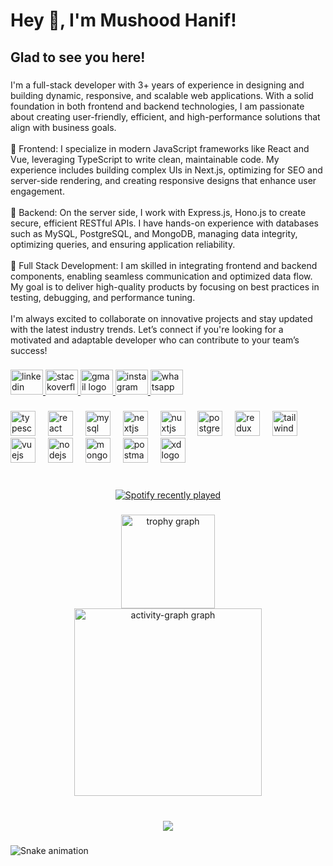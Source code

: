 <h1 align="left">Hey 👋, I'm Mushood Hanif!</h1>

###

<h2 align="left">Glad to see you here!</h2>

###

<p align="left">I'm a full-stack developer with 3+ years of experience in designing and building dynamic, responsive, and scalable web applications. With a solid foundation in both frontend and backend technologies, I am passionate about creating user-friendly, efficient, and high-performance solutions that align with business goals.<br><br>🔹 Frontend: I specialize in modern JavaScript frameworks like React and Vue, leveraging TypeScript to write clean, maintainable code. My experience includes building complex UIs in Next.js, optimizing for SEO and server-side rendering, and creating responsive designs that enhance user engagement.<br><br>🔹 Backend: On the server side, I work with Express.js, Hono.js to create secure, efficient RESTful APIs. I have hands-on experience with databases such as MySQL, PostgreSQL, and MongoDB, managing data integrity, optimizing queries, and ensuring application reliability.<br><br>🔹 Full Stack Development: I am skilled in integrating frontend and backend components, enabling seamless communication and optimized data flow. My goal is to deliver high-quality products by focusing on best practices in testing, debugging, and performance tuning.<br><br>I'm always excited to collaborate on innovative projects and stay updated with the latest industry trends. Let’s connect if you're looking for a motivated and adaptable developer who can contribute to your team’s success!</p>

###

<div align="left">
  <a href="https://www.linkedin.com/in/mushood-hanif/" target="_blank">
    <img src="https://raw.githubusercontent.com/maurodesouza/profile-readme-generator/master/src/assets/icons/social/linkedin/default.svg" width="52" height="40" alt="linkedin logo"  />
  </a>
  <a href="https://stackoverflow.com/users/9131774/mushood-hanif" target="_blank">
    <img src="https://raw.githubusercontent.com/maurodesouza/profile-readme-generator/master/src/assets/icons/social/stackoverflow/default.svg" width="52" height="40" alt="stackoverflow logo"  />
  </a>
  <a href="supame123@gmail.com" target="_blank">
    <img src="https://raw.githubusercontent.com/maurodesouza/profile-readme-generator/master/src/assets/icons/social/gmail/default.svg" width="52" height="40" alt="gmail logo"  />
  </a>
  <a href="https://www.instagram.com/mushood_7/" target="_blank">
    <img src="https://raw.githubusercontent.com/maurodesouza/profile-readme-generator/master/src/assets/icons/social/instagram/default.svg" width="52" height="40" alt="instagram logo"  />
  </a>
  <a href="https://wa.me/923268860405" target="_blank">
    <img src="https://raw.githubusercontent.com/maurodesouza/profile-readme-generator/master/src/assets/icons/social/whatsapp/default.svg" width="52" height="40" alt="whatsapp logo"  />
  </a>
</div>

###

<div align="left">
  <img src="https://cdn.jsdelivr.net/gh/devicons/devicon/icons/typescript/typescript-original.svg" height="40" alt="typescript logo"  />
  <img width="12" />
  <img src="https://cdn.jsdelivr.net/gh/devicons/devicon/icons/react/react-original.svg" height="40" alt="react logo"  />
  <img width="12" />
  <img src="https://cdn.jsdelivr.net/gh/devicons/devicon/icons/mysql/mysql-original.svg" height="40" alt="mysql logo"  />
  <img width="12" />
  <img src="https://cdn.jsdelivr.net/gh/devicons/devicon/icons/nextjs/nextjs-original.svg" height="40" alt="nextjs logo"  />
  <img width="12" />
  <img src="https://cdn.jsdelivr.net/gh/devicons/devicon/icons/nuxtjs/nuxtjs-original.svg" height="40" alt="nuxtjs logo"  />
  <img width="12" />
  <img src="https://cdn.jsdelivr.net/gh/devicons/devicon/icons/postgresql/postgresql-original.svg" height="40" alt="postgresql logo"  />
  <img width="12" />
  <img src="https://cdn.jsdelivr.net/gh/devicons/devicon/icons/redux/redux-original.svg" height="40" alt="redux logo"  />
  <img width="12" />
  <img src="https://cdn.simpleicons.org/tailwindcss/06B6D4" height="40" alt="tailwindcss logo"  />
  <img width="12" />
  <img src="https://cdn.jsdelivr.net/gh/devicons/devicon/icons/vuejs/vuejs-original.svg" height="40" alt="vuejs logo"  />
  <img width="12" />
  <img src="https://cdn.simpleicons.org/nodedotjs/339933" height="40" alt="nodejs logo"  />
  <img width="12" />
  <img src="https://cdn.simpleicons.org/mongodb/47A248" height="40" alt="mongodb logo"  />
  <img width="12" />
  <img src="https://cdn.simpleicons.org/postman/FF6C37" height="40" alt="postman logo"  />
  <img width="12" />
  <img src="https://skillicons.dev/icons?i=xd" height="40" alt="xd logo"  />
</div>

###

<br clear="both">

<div align="center">
  <a href="https://open.spotify.com/user/21tq5zpr5khlipzoegk34eb3a">
    <img src="https://spotify-recently-played-readme.vercel.app/api?user=21tq5zpr5khlipzoegk34eb3a&count=5&unique=true" alt="Spotify recently played"  />
  </a>
</div>

###

<div align="center">
  <img src="https://github-profile-trophy.vercel.app?username=DivineDemon&theme=dracula&column=-1&row=1&margin-w=8&margin-h=8&no-bg=false&no-frame=false&order=4" height="150" alt="trophy graph" /> <br>
  <img src="https://github-readme-activity-graph.vercel.app/graph?username=DivineDemon&radius=16&theme=react&area=true&order=5&hide_border=false&hide_title=false" height="300" alt="activity-graph graph"  />
</div>

###

<br clear="both">

<div align="center">
  <img src="https://profile-counter.glitch.me/DivineDemon/count.svg?"  />
</div>

###

<img src="https://raw.githubusercontent.com/DivineDemon/DivineDemon/output/snake.svg" alt="Snake animation" />

###

